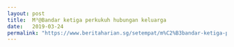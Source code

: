 ```yaml
---
layout: post
title:  M³@Bandar ketiga perkukuh hubungan keluarga
date:   2019-03-24
permalink: "https://www.beritaharian.sg/setempat/m%C2%B3bandar-ketiga-perkukuh-hubungan-keluarga"
---
```

